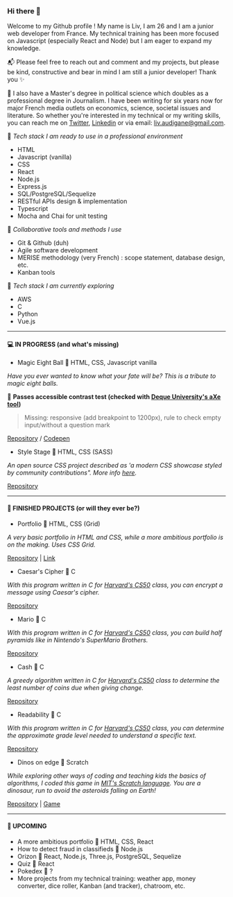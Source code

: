 ### Hi there 👋

Welcome to my Github profile ! My name is Liv, I am 26 and I am a junior web developer from France. My technical training has been more focused on Javascript (especially React and Node) but I am eager to expand my knowledge. 

📬 Please feel free to reach out and comment and my projects, but please be kind, constructive and bear in mind I am still a junior developer! Thank you ✨ 

📰 I also have a Master's degree in political science which doubles as a professional degree in Journalism. I have been writing for six years now for major French media outlets on economics, science, societal issues and literature. So whether you're interested in my technical or my writing skills, you can reach me on [Twitter](https://twitter.com/_elleivy), [Linkedin](https://www.linkedin.com/in/liv-audigane/) or via email: liv.audigane@gmail.com. 

📍 *Tech stack I am ready to use in a professional environment*
- HTML
- Javascript (vanilla)
- CSS
- React 
- Node.js
- Express.js
- SQL/PostgreSQL/Sequelize
- RESTful APIs design & implementation
- Typescript
- Mocha and Chai for unit testing 

📍 *Collaborative tools and methods I use*
- Git & Github (duh)
- Agile software development 
- MERISE methodology (very French) : scope statement, database design, etc.
- Kanban tools

📍 *Tech stack I am currently exploring*
- AWS
- C
- Python
- Vue.js

---

#### 💻 IN PROGRESS (and what's missing)

- Magic Eight Ball 🔸 HTML, CSS, Javascript vanilla

*Have you ever wanted to know what your fate will be? This is a tribute to magic eight balls.*

🔎 **Passes accessible contrast test (checked with [Deque University's aXe tool](https://dequeuniversity.com/color-contrast))**

> Missing: responsive (add breakpoint to 1200px), rule to check empty input/without a question mark

[Repository](https://github.com/livprojects/MagicEightBall) / [Codepen](https://codepen.io/livprojects/full/abNjeqe)

- Style Stage 🔸 HTML, CSS (SASS)

*An open source CSS project described as 'a modern CSS showcase styled by community contributions". More info [here](https://stylestage.dev/).*

[Repository](https://github.com/livprojects/stylestage-CSShorizons)



---

#### 💾 FINISHED PROJECTS (or will they ever be?)

- Portfolio 🔸 HTML, CSS (Grid)

*A very basic portfolio in HTML and CSS, while a more ambitious portfolio is on the making. Uses CSS Grid.*

[Repository](https://github.com/livprojects/Mario) | [Link](https://livprojects.github.io)

- Caesar's Cipher 🔸 C

*With this program written in C for [Harvard's CS50](https://cs50.harvard.edu/college/2020/fall/) class, you can encrypt a message using Caesar's cipher.*

[Repository](https://github.com/livprojects/Caesar)

- Mario 🔸 C

*With this program written in C for [Harvard's CS50](https://cs50.harvard.edu/college/2020/fall/) class, you can build half pyramids like in Nintendo's SuperMario Brothers.*

[Repository](https://github.com/livprojects/Mario)

- Cash 🔸 C

*A greedy algorithm written in C for [Harvard's CS50](https://cs50.harvard.edu/college/2020/fall/) class to determine the least number of coins due when giving change.*

[Repository](https://github.com/livprojects/Cash)

- Readability 🔸 C

*With this program written in C for [Harvard's CS50](https://cs50.harvard.edu/college/2020/fall/) class, you can determine the approximate grade level needed to understand a specific text.*

[Repository](https://github.com/livprojects/Readability)

- Dinos on edge 🔸 Scratch

*While exploring other ways of coding and teaching kids the basics of algorithms, I coded this game in [MIT's Scratch language](https://scratch.mit.edu/). You are a dinosaur, run to avoid the asteroids falling on Earth!*

[Repository](https://github.com/livprojects/DinosOnEdge) | [Game](https://scratch.mit.edu/projects/379421106)

---

#### 🔮 UPCOMING
- A more ambitious portfolio 🔸 HTML, CSS, React
- How to detect fraud in classifieds 🔸 Node.js 
- Orizon 🔸 React, Node.js, Three.js, PostgreSQL, Sequelize
- Quiz 🔸 React
- Pokedex 🔸 ?
- More projects from my technical training: weather app, money converter, dice roller, Kanban (and tracker), chatroom, etc. 

